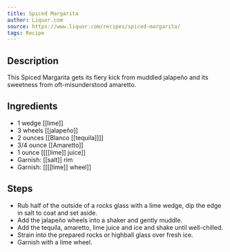 ```yaml
---
title: Spiced Margarita
author: Liquor.com
source: https://www.liquor.com/recipes/spiced-margarita/
tags: Recipe
---
```

## Description
This Spiced Margarita gets its fiery kick from muddled jalapeño and its sweetness from oft-misunderstood amaretto.
## Ingredients
- 1 wedge [[lime]] 
- 3 wheels [[jalapeño]]
- 2 ounces [[Blanco [[tequila]]]] 
- 3/4 ounce [[Amaretto]] 
- 1 ounce [[[[lime]] juice]] 
- Garnish: [[salt]] rim
- Garnish: [[[[lime]] wheel]]
## Steps
- Rub half of the outside of a rocks glass with a lime wedge, dip the edge in salt to coat and set aside.
- Add the jalapeño wheels into a shaker and gently muddle.
- Add the tequila, amaretto, lime juice and ice and shake until well-chilled.
- Strain into the prepared rocks or highball glass over fresh ice.
- Garnish with a lime wheel.